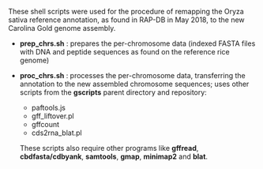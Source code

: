 These shell scripts were used for the procedure of remapping the Oryza sativa reference annotation, as found in RAP-DB in May 2018, 
to the new Carolina Gold genome assembly.

* **prep_chrs.sh** : prepares the per-chromosome data (indexed FASTA 
  files with DNA and peptide sequences as found on the reference rice genome)
* **proc_chrs.sh** : processes the per-chromosome data, transferring the annotation to the new assembled chromosome sequences; 
  uses other scripts from the __gscripts__ parent directory and repository:
  * paftools.js
  * gff_liftover.pl 
  * gffcount
  * cds2rna_blat.pl
  
  These scripts also require other programs like **gffread**, **cbdfasta/cdbyank**, **samtools**, **gmap**, **minimap2** 
  and **blat**.
  
